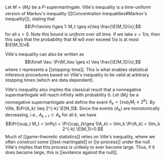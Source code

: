 Let $M=(M_t)$ be a $P$-supermartingale. Ville's inequality is a time-uniform version of Markov's inequality ([[Concentration Inequalities#Markov's inequality]]), stating that 
$$\Pr(\exists t\geq 1: M_t \geq x)\leq \frac{\E[M_1]}{x},$$
for all $x>0$. Note this bound is _uniform over all time_. If we take $x = 1/\alpha$, then this says that the probability that $M$ will _ever_ exceed $1/\alpha$ is at most $\E[M_1]/x$. 

Ville's inequality can also be written as 
$$\forall \tau: \Pr(M_\tau \geq x) \leq \frac{\E[M_1]}{x},$$
where $\tau$ represents a [[stopping-time]]. This is what enables statistical inference procedures based on Ville's inequality to be valid at arbitrary stopping times (which are data dependent). 


Ville's inequality also implies the classical result that a nonnegative supermartingale will reach infinity with probability 0. Let $(M_t)$ be a nonnegative supermartingale and define the event $A_k = \{\sup_t M_t \geq 2^k\}$. By Ville, $\Pr(A_k) \leq 2^{-k} \E[M_1]$. Since the events $(A_k)$ are monotonically decreasing, i.e., $A_{k+1} \subset A_k$ for all $k$, we have 
$$\Pr(\sup_t M_t = \infty) = \Pr(\cap_{k\geq 1}A_k) = \lim_k \Pr(A_k) = \lim_k 2^{-k} \E[M_1]=0.$$
Much of [[game-theoretic statistics]] relies on Ville's inequality, where we often construct some [[test-martingale]] or [[e-process]] under the null. Ville's implies that this process is unlikely to ever become large. Thus, if it does became large, this is [[evidence against the null]]. 
